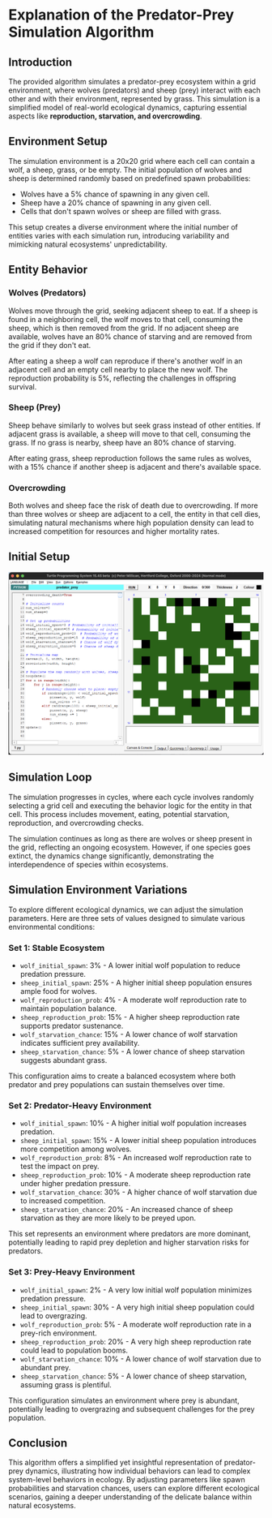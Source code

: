 # Explanation of the Predator-Prey Simulation Algorithm

## Introduction

The provided algorithm simulates a predator-prey ecosystem within a grid environment, where wolves (predators) and sheep (prey) interact with each other and with their environment, represented by grass. This simulation is a simplified model of real-world ecological dynamics, capturing essential aspects like **reproduction, starvation, and overcrowding**.

## Environment Setup

The simulation environment is a 20x20 grid where each cell can contain a wolf, a sheep, grass, or be empty. The initial population of wolves and sheep is determined randomly based on predefined spawn probabilities:

- Wolves have a 5% chance of spawning in any given cell.
- Sheep have a 20% chance of spawning in any given cell.
- Cells that don't spawn wolves or sheep are filled with grass.

This setup creates a diverse environment where the initial number of entities varies with each simulation run, introducing variability and mimicking natural ecosystems' unpredictability.

## Entity Behavior

### Wolves (Predators)

Wolves move through the grid, seeking adjacent sheep to eat. If a sheep is found in a neighboring cell, the wolf moves to that cell, consuming the sheep, which is then removed from the grid. If no adjacent sheep are available, wolves have an 80% chance of starving and are removed from the grid if they don't eat.

After eating a sheep a wolf can reproduce if there's another wolf in an adjacent cell and an empty cell nearby to place the new wolf. The reproduction probability is 5%, reflecting the challenges in offspring survival.

### Sheep (Prey)

Sheep behave similarly to wolves but seek grass instead of other entities. If adjacent grass is available, a sheep will move to that cell, consuming the grass. If no grass is nearby, sheep have an 80% chance of starving.

After eating grass, sheep reproduction follows the same rules as wolves, with a 15% chance if another sheep is adjacent and there's available space.

### Overcrowding

Both wolves and sheep face the risk of death due to overcrowding. If more than three wolves or sheep are adjacent to a cell, the entity in that cell dies, simulating natural mechanisms where high population density can lead to increased competition for resources and higher mortality rates.

## Initial Setup

![initial_setup](./images/initial_setup.png)

## Simulation Loop

The simulation progresses in cycles, where each cycle involves randomly selecting a grid cell and executing the behavior logic for the entity in that cell. This process includes movement, eating, potential starvation, reproduction, and overcrowding checks.

The simulation continues as long as there are wolves or sheep present in the grid, reflecting an ongoing ecosystem. However, if one species goes extinct, the dynamics change significantly, demonstrating the interdependence of species within ecosystems.

## Simulation Environment Variations

To explore different ecological dynamics, we can adjust the simulation parameters. Here are three sets of values designed to simulate various environmental conditions:

### Set 1: Stable Ecosystem

- `wolf_initial_spawn`: 3% - A lower initial wolf population to reduce predation pressure.
- `sheep_initial_spawn`: 25% - A higher initial sheep population ensures ample food for wolves.
- `wolf_reproduction_prob`: 4% - A moderate wolf reproduction rate to maintain population balance.
- `sheep_reproduction_prob`: 15% - A higher sheep reproduction rate supports predator sustenance.
- `wolf_starvation_chance`: 15% - A lower chance of wolf starvation indicates sufficient prey availability.
- `sheep_starvation_chance`: 5% - A lower chance of sheep starvation suggests abundant grass.

This configuration aims to create a balanced ecosystem where both predator and prey populations can sustain themselves over time.

### Set 2: Predator-Heavy Environment

- `wolf_initial_spawn`: 10% - A higher initial wolf population increases predation.
- `sheep_initial_spawn`: 15% - A lower initial sheep population introduces more competition among wolves.
- `wolf_reproduction_prob`: 8% - An increased wolf reproduction rate to test the impact on prey.
- `sheep_reproduction_prob`: 10% - A moderate sheep reproduction rate under higher predation pressure.
- `wolf_starvation_chance`: 30% - A higher chance of wolf starvation due to increased competition.
- `sheep_starvation_chance`: 20% - An increased chance of sheep starvation as they are more likely to be preyed upon.

This set represents an environment where predators are more dominant, potentially leading to rapid prey depletion and higher starvation risks for predators.

### Set 3: Prey-Heavy Environment

- `wolf_initial_spawn`: 2% - A very low initial wolf population minimizes predation pressure.
- `sheep_initial_spawn`: 30% - A very high initial sheep population could lead to overgrazing.
- `wolf_reproduction_prob`: 5% - A moderate wolf reproduction rate in a prey-rich environment.
- `sheep_reproduction_prob`: 20% - A very high sheep reproduction rate could lead to population booms.
- `wolf_starvation_chance`: 10% - A lower chance of wolf starvation due to abundant prey.
- `sheep_starvation_chance`: 5% - A lower chance of sheep starvation, assuming grass is plentiful.

This configuration simulates an environment where prey is abundant, potentially leading to overgrazing and subsequent challenges for the prey population.

## Conclusion

This algorithm offers a simplified yet insightful representation of predator-prey dynamics, illustrating how individual behaviors can lead to complex system-level behaviors in ecology. By adjusting parameters like spawn probabilities and starvation chances, users can explore different ecological scenarios, gaining a deeper understanding of the delicate balance within natural ecosystems.
